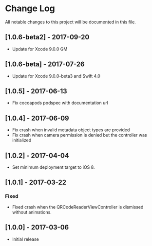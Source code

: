 # Change Log
All notable changes to this project will be documented in this file.

## [1.0.6-beta2] - 2017-09-20
- Update for Xcode 9.0.0 GM

## [1.0.6-beta] - 2017-07-26
- Update for Xcode 9.0.0-beta3 and Swift 4.0

## [1.0.5] - 2017-06-13
- Fix cocoapods podspec with documentation url

## [1.0.4] - 2017-06-09
- Fix crash when invalid metadata object types are provided
- Fix crash when camera permission is denied but the controller was initialized

## [1.0.2] - 2017-04-04
- Set minimum deployment target to iOS 8.

## [1.0.1] - 2017-03-22
### Fixed
- Fixed crash when the QRCodeReaderViewController is dismissed without animations.

## [1.0.0] - 2017-03-06
- Initial release